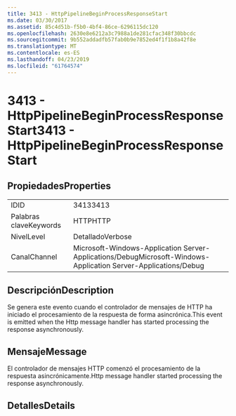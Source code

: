 ```yaml
---
title: 3413 - HttpPipelineBeginProcessResponseStart
ms.date: 03/30/2017
ms.assetid: 85c4d51b-f5b0-4bf4-86ce-6296115dc120
ms.openlocfilehash: 2630e8e6212a3c7988a1de281cfac348f30bbcdc
ms.sourcegitcommit: 9b552addadfb57fab0b9e7852ed4f1f1b8a42f8e
ms.translationtype: MT
ms.contentlocale: es-ES
ms.lasthandoff: 04/23/2019
ms.locfileid: "61764574"
---
```

# <a name="3413---httppipelinebeginprocessresponsestart"></a><span data-ttu-id="4dff5-102">3413 - HttpPipelineBeginProcessResponseStart</span><span class="sxs-lookup"><span data-stu-id="4dff5-102">3413 - HttpPipelineBeginProcessResponseStart</span></span>
## <a name="properties"></a><span data-ttu-id="4dff5-103">Propiedades</span><span class="sxs-lookup"><span data-stu-id="4dff5-103">Properties</span></span>  
  
|||  
|-|-|  
|<span data-ttu-id="4dff5-104">ID</span><span class="sxs-lookup"><span data-stu-id="4dff5-104">ID</span></span>|<span data-ttu-id="4dff5-105">3413</span><span class="sxs-lookup"><span data-stu-id="4dff5-105">3413</span></span>|  
|<span data-ttu-id="4dff5-106">Palabras clave</span><span class="sxs-lookup"><span data-stu-id="4dff5-106">Keywords</span></span>|<span data-ttu-id="4dff5-107">HTTP</span><span class="sxs-lookup"><span data-stu-id="4dff5-107">HTTP</span></span>|  
|<span data-ttu-id="4dff5-108">Nivel</span><span class="sxs-lookup"><span data-stu-id="4dff5-108">Level</span></span>|<span data-ttu-id="4dff5-109">Detallado</span><span class="sxs-lookup"><span data-stu-id="4dff5-109">Verbose</span></span>|  
|<span data-ttu-id="4dff5-110">Canal</span><span class="sxs-lookup"><span data-stu-id="4dff5-110">Channel</span></span>|<span data-ttu-id="4dff5-111">Microsoft-Windows-Application Server-Applications/Debug</span><span class="sxs-lookup"><span data-stu-id="4dff5-111">Microsoft-Windows-Application Server-Applications/Debug</span></span>|  
  
## <a name="description"></a><span data-ttu-id="4dff5-112">Descripción</span><span class="sxs-lookup"><span data-stu-id="4dff5-112">Description</span></span>  
 <span data-ttu-id="4dff5-113">Se genera este evento cuando el controlador de mensajes de HTTP ha iniciado el procesamiento de la respuesta de forma asincrónica.</span><span class="sxs-lookup"><span data-stu-id="4dff5-113">This event is emitted when the Http message handler has started processing the response asynchronously.</span></span>  
  
## <a name="message"></a><span data-ttu-id="4dff5-114">Mensaje</span><span class="sxs-lookup"><span data-stu-id="4dff5-114">Message</span></span>  
 <span data-ttu-id="4dff5-115">El controlador de mensajes HTTP comenzó el procesamiento de la respuesta asincrónicamente.</span><span class="sxs-lookup"><span data-stu-id="4dff5-115">Http message handler started processing the response asynchronously.</span></span>  
  
## <a name="details"></a><span data-ttu-id="4dff5-116">Detalles</span><span class="sxs-lookup"><span data-stu-id="4dff5-116">Details</span></span>
